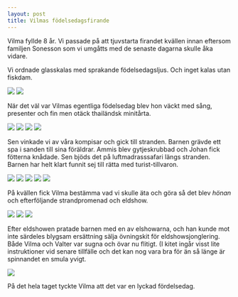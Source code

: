 ```yaml
---
layout: post
title: Vilmas födelsedagsfirande
---
```


Vilma fyllde 8 år. Vi passade på att tjuvstarta firandet kvällen innan eftersom familjen Sonesson som vi umgåtts med de senaste dagarna skulle åka vidare.

Vi ordnade glasskalas med sprakande födelsedagsljus. Och inget kalas utan fiskdam.


<a href="/images/2012-01-23/IMG_1104.JPG"><img src="/images/2012-01-23/thumbnails/IMG_1104.JPG" /></a>
<a href="/images/2012-01-23/IMG_1114.JPG"><img src="/images/2012-01-23/thumbnails/IMG_1114.JPG" /></a>

När det väl var Vilmas egentliga födelsedag blev hon väckt med sång, presenter och fin men otäck thailändsk minitårta.

<a href="/images/2012-01-23/IMG_1126.JPG"><img src="/images/2012-01-23/thumbnails/IMG_1126.JPG" /></a>
<a href="/images/2012-01-23/IMG_1129.JPG"><img src="/images/2012-01-23/thumbnails/IMG_1129.JPG" /></a>
<a href="/images/2012-01-23/IMG_1135.JPG"><img src="/images/2012-01-23/thumbnails/IMG_1135.JPG" /></a>
<a href="/images/2012-01-23/IMG_1137.JPG"><img src="/images/2012-01-23/thumbnails/IMG_1137.JPG" /></a>

Sen vinkade vi av våra kompisar och gick till stranden. Barnen grävde ett spa i sanden till sina föräldrar. Ammis blev gytjeskrubbad och Johan fick fötterna knådade. Sen bjöds det på luftmadrasssafari längs stranden. Barnen har helt klart funnit sej till rätta med turist-tillvaron.

<a href="/images/2012-01-23/IMG_1139.JPG"><img src="/images/2012-01-23/thumbnails/IMG_1139.JPG" /></a>
<a href="/images/2012-01-23/IMG_1146.JPG"><img src="/images/2012-01-23/thumbnails/IMG_1146.JPG" /></a>
<a href="/images/2012-01-23/IMG_1149.JPG"><img src="/images/2012-01-23/thumbnails/IMG_1149.JPG" /></a>
<a href="/images/2012-01-23/IMG_1150.JPG"><img src="/images/2012-01-23/thumbnails/IMG_1150.JPG" /></a>
<a href="/images/2012-01-23/IMG_1151.JPG"><img src="/images/2012-01-23/thumbnails/IMG_1151.JPG" /></a>

På kvällen fick Vilma bestämma vad vi skulle äta och göra så det blev _hönan_ och efterföljande strandpromenad och eldshow.

<a href="/images/2012-01-23/IMG_1171.JPG"><img src="/images/2012-01-23/thumbnails/IMG_1171.JPG" /></a>
<a href="/images/2012-01-23/IMG_1195.JPG"><img src="/images/2012-01-23/thumbnails/IMG_1195.JPG" /></a>
<a href="/images/2012-01-23/IMG_1206.JPG"><img src="/images/2012-01-23/thumbnails/IMG_1206.JPG" /></a>

Efter eldshowen pratade barnen med en av elshowarna, och han kunde mot inte särdeles blygsam ersättning sälja övningskit för eldshowsjonglering. Både Vilma och Valter var sugna och övar nu flitigt. (I kitet ingår visst lite instruktioner vid senare tillfälle och det kan nog vara bra för än så länge är spinnandet en smula yvigt.

<a href="/images/2012-01-23/IMG_1208.JPG"><img src="/images/2012-01-23/thumbnails/IMG_1208.JPG" /></a>

På det hela taget tyckte Vilma att det var en lyckad fördelsedag.

